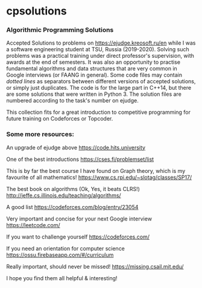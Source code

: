 # cpsolutions

### Algorithmic Programming Solutions
Accepted Solutions to problems on https://ejudge.kreosoft.ru/en while I was a software engineering student at TSU, Russia (2019-2020). Solving such problems was a practical training under direct professor's supervision, with awards at the end of semesters. It was also an opportunity to practise fundamental algorithms and data structures that are very common in Google interviews (or FAANG in general). Some code files may contain *dotted lines* as separators between different versions of accepted solutions, or simply just duplicates. The code is for the large part in C++14, but there are some solutions that were written in Python 3. The solution files are numbered according to the task's number on ejudge.

This collection fits for a great introduction to competitive programming for future training on Codeforces or Topcoder.

### Some more resources:

An upgrade of ejudge above https://code.hits.university

One of the best introductions https://cses.fi/problemset/list

This is by far the best course I have found on Graph theory, which is my favourite of all mathematics! https://www.cs.rpi.edu/~slotag/classes/SP17/

The best book on algorithms (Ok, Yes, it beats CLRS!) http://jeffe.cs.illinois.edu/teaching/algorithms/

A good list https://codeforces.com/blog/entry/23054

Very important and concise for your next Google interview https://leetcode.com/

If you want to challenge yourself https://codeforces.com/

If you need an orientation for computer science https://ossu.firebaseapp.com/#/curriculum

Really important, should never be missed! https://missing.csail.mit.edu/

I hope you find them all helpful & interesting!
